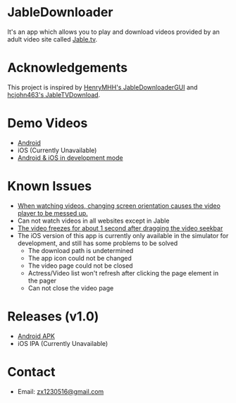 # JableDownloader
It's an app which allows you to play and download videos provided by an adult video site called [Jable.tv](https://jable.tv).

# Acknowledgements
This project is inspired by [HenryMHH's JableDownloaderGUI](https://github.com/HenryMHH/JableDownloaderGUI) and [hcjohn463's JableTVDownload](https://github.com/hcjohn463/JableTVDownload).

# Demo Videos
- [Android](https://drive.google.com/open?id=1wObmPgcncKA7x_S4BrId1jkDRlwyuBFh&authuser=zx1230516%40gmail.com&usp=drive_fs)
- iOS (Currently Unavailable)
- [Android & iOS in development mode](https://drive.google.com/open?id=15HTwvvuxz5r7mHM4xGu7Xaw3gxzQHLXe&authuser=zx1230516%40gmail.com&usp=drive_fs)

# Known Issues
- [When watching videos, changing screen orientation causes the video player to be messed up.](https://github.com/xamarin/XamarinCommunityToolkit/issues/401)
- Can not watch videos in all websites except in Jable
- [The video freezes for about 1 second after dragging the video seekbar](https://github.com/hcjohn463/JableTVDownload#requirements)
- The iOS version of this app is currently only available in the simulator for development, and still has some problems to be solved
  - The download path is undetermined
  - The app icon could not be changed
  - The video page could not be closed
  - Actress/Video list won't refresh after clicking the page element in the pager
  - Can not close the video page

# Releases (v1.0)
- [Android APK](https://drive.google.com/file/d/1teTg6a6fQU1hP78UdTMOO8gs2RfqDdqi/view?usp=sharing)
- iOS IPA (Currently Unavailable)

# Contact
- Email: zx1230516@gmail.com
